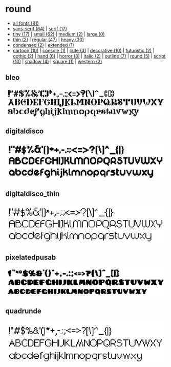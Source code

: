 # round

- [all fonts (81)](readme.md)
- [sans-serif (64)](sans-serif.md) | [serif (17)](serif.md)
- [tiny (17)](tiny.md) | [small (62)](small.md) | [medium (2)](medium.md) | [large (0)](large.md)
- [thin (2)](thin.md) | [regular (47)](regular.md) | [heavy (30)](heavy.md)
- [condensed (2)](condensed.md) | [extended (1)](extended.md)
- [cartoon (10)](cartoon.md) | [console (1)](console.md) | [cute (3)](cute.md) | [decorative (10)](decorative.md) | [futuristic (2)](futuristic.md) | [gothic (2)](gothic.md) | [hand (6)](hand.md) | [horror (3)](horror.md) | [italic (2)](italic.md) | [outline (7)](outline.md) | [round (5)](round.md) | [script (10)](script.md) | [shadow (4)](shadow.md) | [square (1)](square.md) | [western (2)](western.md)
## bleo

[![font preview](previews/bleo.png?raw=true "bleo")](/fonts/bleo.h)

## digitaldisco

[![font preview](previews/digitaldisco.png?raw=true "digitaldisco")](/fonts/digitaldisco.h)

## digitaldisco_thin

[![font preview](previews/digitaldisco_thin.png?raw=true "digitaldisco_thin")](/fonts/digitaldisco_thin.h)

## pixelatedpusab

[![font preview](previews/pixelatedpusab.png?raw=true "pixelatedpusab")](/fonts/pixelatedpusab.h)

## quadrunde

[![font preview](previews/quadrunde.png?raw=true "quadrunde")](/fonts/quadrunde.h)
